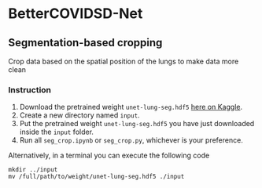 # BetterCOVIDSD-Net

## Segmentation-based cropping

Crop data based on the spatial position of the lungs to make data more clean

### Instruction

1. Download the pretrained weight `unet-lung-seg.hdf5` [here on Kaggle](https://www.kaggle.com/datasets/salemrezzag/unet-lung-seghdf5).
2. Create a new directory named `input`.
3. Put the pretrained weight `unet-lung-seg.hdf5` you have just downloaded inside the `input` folder.
5. Run all `seg_crop.ipynb` or `seg_crop.py`, whichever is your preference.

Alternatively, in a terminal you can execute the following code
```
mkdir ../input
mv /full/path/to/weight/unet-lung-seg.hdf5 ./input
```